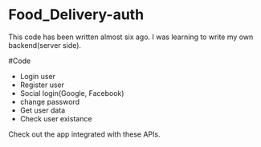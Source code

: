 # Food_Delivery-auth
This code has been written almost six ago. I was learning to write my own backend(server side).

#Code
* Login user
* Register user
* Social login(Google, Facebook)
* change password
* Get user data
* Check user existance

Check out the app integrated with these APIs.
